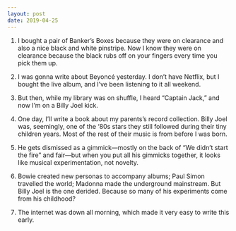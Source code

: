 ```yaml
---
layout: post
date: 2019-04-25
---
```


1. I bought a pair of Banker’s Boxes because they were on clearance and also a nice black and white pinstripe. Now I know they were on clearance because the black rubs off on your fingers every time you pick them up. 

2. I was gonna write about Beyoncé yesterday. I don’t have Netflix, but I bought the live album, and I’ve been listening to it all weekend. 

3. But then, while my library was on shuffle, I heard “Captain Jack,” and now I’m on a Billy Joel kick. 

4. One day, I’ll write a book about my parents’s record collection. Billy Joel was, seemingly, one of the ‘80s stars they still followed during their tiny children years. Most of the rest of their music is from before I was born. 

5. He gets dismissed as a gimmick—mostly on the back of “We didn’t start the fire” and fair—but when you put all his gimmicks together, it looks like musical experimentation, not novelty. 

6. Bowie created new personas to accompany albums; Paul Simon travelled the world; Madonna made the underground mainstream. But Billy Joel is the one derided. Because so many of his experiments come from his childhood?

7. The internet was down all morning, which made it very easy to write this early. 
